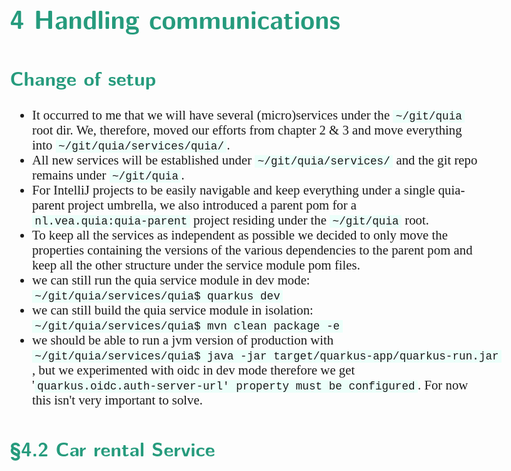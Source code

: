 <style>
body {
  font-family: "Gentium Basic", Cardo, "Linux Libertine o", "Palatino Linotype", Cambria, serif;
  font-size: 130% !important;
}
code {
	padding: 0 .25em;
	
	white-space: pre;
	font-family: "Tlwg mono", Consolas, "Liberation Mono", Menlo, Courier, monospace;
	
	background-color: #ECFFFA;
	//border: 1px solid #ccc;
	//border-radius: 3px;
}

kbd {
	display: inline-block;
	padding: 3px 5px;
	font-family: "Tlwg mono", Consolas, "Liberation Mono", Menlo, Courier, monospace;
	line-height: 10px;
	color: #555;
	vertical-align: middle;
	background-color: #ECFFFA;
	border: solid 1px #ccc;
	border-bottom-color: #bbb;
	border-radius: 3px;
	box-shadow: inset 0 -1px 0 #bbb;
}

h1,h2,h3,h4,h5 {
  color: #269B7D; 
  font-family: "fira sans", "Latin Modern Sans", Calibri, "Trebuchet MS", sans-serif;
}

img {
  width: auto; 
  height: 80%;
  max-height: 100%; 
}
</style>

# 4 Handling communications

## Change of setup
- It occurred to me that we will have several (micro)services under the `~/git/quia` root dir. We, therefore, moved our
  efforts from chapter 2 & 3 and move everything into `~/git/quia/services/quia/`. 
- All new services will be established under `~/git/quia/services/` and the git repo remains under `~/git/quia`.
- For IntelliJ projects to be easily navigable and keep everything under a single quia-parent project umbrella, we also
  introduced a parent pom for a `nl.vea.quia:quia-parent` project residing under the `~/git/quia` root.
- To keep all the services as independent as possible we decided to only move the properties containing the versions
  of the various dependencies to the parent pom and keep all the other structure under the service module pom files.
- we can still run the quia service module in dev mode: `~/git/quia/services/quia$ quarkus dev`
- we can still build the quia service module in isolation: `~/git/quia/services/quia$ mvn clean package -e`
- we should be able to run a jvm version of production with 
  `~/git/quia/services/quia$ java -jar target/quarkus-app/quarkus-run.jar`, but we experimented with oidc in dev mode
  therefore we get '`quarkus.oidc.auth-server-url' property must be configured`. For now this isn't very important to 
  solve.

## §4.2 Car rental Service

